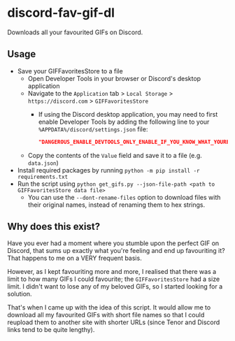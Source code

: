 # discord-fav-gif-dl

Downloads all your favourited GIFs on Discord.

## Usage

- Save your GIFFavoritesStore to a file
    - Open Developer Tools in your browser or Discord's desktop application
    - Navigate to the `Application` tab > `Local Storage` > `https://discord.com` > `GIFFavoritesStore`
        - If using the Discord desktop application, you may need to first enable Developer Tools by adding the following line to your `%APPDATA%/discord/settings.json` file:

            ```json
            "DANGEROUS_ENABLE_DEVTOOLS_ONLY_ENABLE_IF_YOU_KNOW_WHAT_YOURE_DOING": true
            ```
    - Copy the contents of the `Value` field and save it to a file (e.g. `data.json`)
- Install required packages by running `python -m pip install -r requirements.txt`
- Run the script using `python get_gifs.py --json-file-path <path to GIFFavoritesStore data file>`
    - You can use the `--dont-rename-files` option to download files with their original names, instead of renaming them to hex strings.

## Why does this exist?

Have you ever had a moment where you stumble upon the perfect GIF on Discord, that sums up exactly what you're feeling and end up favouriting it? That happens to me on a VERY frequent basis.

However, as I kept favouriting more and more, I realised that there was a limit to how many GIFs I could favourite; the `GIFFavoritesStore` had a size limit. I didn't want to lose any of my beloved GIFs, so I started looking for a solution.

That's when I came up with the idea of this script. It would allow me to download all my favourited GIFs with short file names so that I could reupload them to another site with shorter URLs (since Tenor and Discord links tend to be quite lengthy).